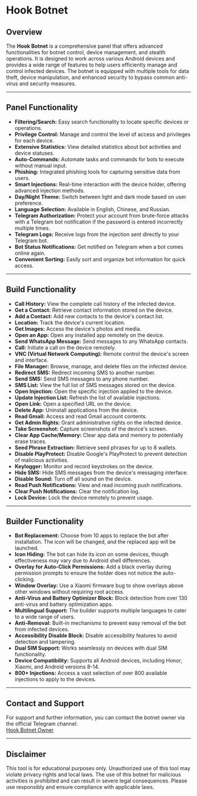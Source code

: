 # Hook Botnet

## Overview

The **Hook Botnet** is a comprehensive panel that offers advanced functionalities for botnet control, device management, and stealth operations. It is designed to work across various Android devices and provides a wide range of features to help users efficiently manage and control infected devices. The botnet is equipped with multiple tools for data theft, device manipulation, and enhanced security to bypass common anti-virus and security measures.

---

## Panel Functionality

- **Filtering/Search:** Easy search functionality to locate specific devices or operations.
- **Privilege Control:** Manage and control the level of access and privileges for each device.
- **Extensive Statistics:** View detailed statistics about bot activities and device statuses.
- **Auto-Commands:** Automate tasks and commands for bots to execute without manual input.
- **Phishing:** Integrated phishing tools for capturing sensitive data from users.
- **Smart Injections:** Real-time interaction with the device holder, offering advanced injection methods.
- **Day/Night Theme:** Switch between light and dark mode based on user preference.
- **Language Selection:** Available in English, Chinese, and Russian.
- **Telegram Authorization:** Protect your account from brute-force attacks with a Telegram bot notification if the password is entered incorrectly multiple times.
- **Telegram Logs:** Receive logs from the injection sent directly to your Telegram bot.
- **Bot Status Notifications:** Get notified on Telegram when a bot comes online again.
- **Convenient Sorting:** Easily sort and organize bot information for quick access.

---

## Build Functionality

- **Call History:** View the complete call history of the infected device.
- **Get a Contact:** Retrieve contact information stored on the device.
- **Add a Contact:** Add new contacts to the device's contact list.
- **Location:** Track the device's current location.
- **Get Images:** Access the device's photos and media.
- **Open an App:** Open any installed app remotely on the device.
- **Send WhatsApp Message:** Send messages to any WhatsApp contacts.
- **Call:** Initiate a call on the device remotely.
- **VNC (Virtual Network Computing):** Remote control the device's screen and interface.
- **File Manager:** Browse, manage, and delete files on the infected device.
- **Redirect SMS:** Redirect incoming SMS to another number.
- **Send SMS:** Send SMS messages to any phone number.
- **SMS List:** View the full list of SMS messages stored on the device.
- **Open Injection:** Open the specific injection applied to the device.
- **Update Injection List:** Refresh the list of available injections.
- **Open Link:** Open a specified URL on the device.
- **Delete App:** Uninstall applications from the device.
- **Read Gmail:** Access and read Gmail account contents.
- **Get Admin Rights:** Grant administrative rights on the infected device.
- **Take Screenshot:** Capture screenshots of the device's screen.
- **Clear App Cache/Memory:** Clear app data and memory to potentially erase traces.
- **Seed Phrase Extraction:** Retrieve seed phrases for up to 8 wallets.
- **Disable PlayProtect:** Disable Google's PlayProtect to prevent detection of malicious activities.
- **Keylogger:** Monitor and record keystrokes on the device.
- **Hide SMS:** Hide SMS messages from the device's messaging interface.
- **Disable Sound:** Turn off all sound on the device.
- **Read Push Notifications:** View and read incoming push notifications.
- **Clear Push Notifications:** Clear the notification log.
- **Lock Device:** Lock the device remotely to prevent usage.

---

## Builder Functionality

- **Bot Replacement:** Choose from 10 apps to replace the bot after installation. The icon will be changed, and the replaced app will be launched.
- **Icon Hiding:** The bot can hide its icon on some devices, though effectiveness may vary due to Android shell differences.
- **Overlay for Auto-Click Permissions:** Add a black overlay during permission prompts to ensure the holder does not notice the auto-clicking.
- **Window Overlay:** Use a Xiaomi firmware bug to show overlays above other windows without requiring root access.
- **Anti-Virus and Battery Optimizer Block:** Block detection from over 130 anti-virus and battery optimization apps.
- **Multilingual Support:** The builder supports multiple languages to cater to a wide range of users.
- **Anti-Removal:** Built-in mechanisms to prevent easy removal of the bot from infected devices.
- **Accessibility Disable Block:** Disable accessibility features to avoid detection and tampering.
- **Dual SIM Support:** Works seamlessly on devices with dual SIM functionality.
- **Device Compatibility:** Supports all Android devices, including Honor, Xiaomi, and Android versions 8-14.
- **800+ Injections:** Access a vast selection of over 800 available injections to apply to the devices.

---

## Contact and Support

For support and further information, you can contact the botnet owner via the official Telegram channel:  
[Hook Botnet Owner](https://t.me/hookbotowner)

---

## Disclaimer

This tool is for educational purposes only. Unauthorized use of this tool may violate privacy rights and local laws. The use of this botnet for malicious activities is prohibited and can result in severe legal consequences. Please use responsibly and ensure compliance with applicable laws.
